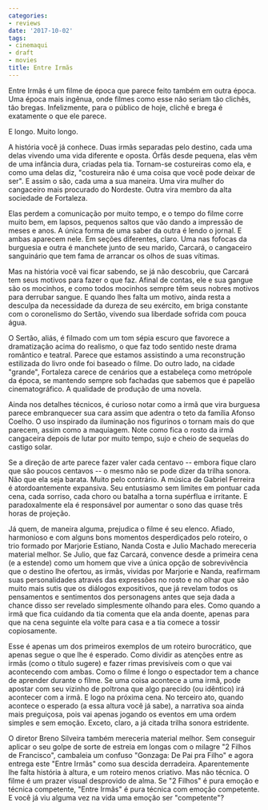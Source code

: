 ```yaml
---
categories:
- reviews
date: '2017-10-02'
tags:
- cinemaqui
- draft
- movies
title: Entre Irmãs
---
```


Entre Irmãs é um filme de época que parece feito também em outra época. Uma época mais ingênua, onde filmes como esse não seriam tão clichês, tão bregas. Infelizmente, para o público de hoje, clichê e brega é exatamente o que ele parece.

E longo. Muito longo.

A história você já conhece. Duas irmãs separadas pelo destino, cada uma delas vivendo uma vida diferente e oposta. Órfãs desde pequena, elas vêm de uma infância dura, criadas pela tia. Tornam-se costureiras como ela, e como uma delas diz, "costureira não é uma coisa que você pode deixar de ser". E assim o são, cada uma a sua maneira. Uma vira mulher do cangaceiro mais procurado do Nordeste. Outra vira membro da alta sociedade de Fortaleza.

Elas perdem a comunicação por muito tempo, e o tempo do filme corre muito bem, em lapsos, pequenos saltos que vão dando a impressão de meses e anos. A única forma de uma saber da outra é lendo o jornal. E ambas aparecem nele. Em seções diferentes, claro. Uma nas fofocas da burguesia e outra é manchete junto de seu marido, Carcará, o cangaceiro sanguinário que tem fama de arrancar os olhos de suas vítimas.

Mas na história você vai ficar sabendo, se já não descobriu, que Carcará tem seus motivos para fazer o que faz. Afinal de contas, ele e sua gangue são os mocinhos, e como todos mocinhos sempre têm seus nobres motivos para derrubar sangue. E quando lhes falta um motivo, ainda resta a desculpa da necessidade da dureza de seu exército, em briga constante com o coronelismo do Sertão, vivendo sua liberdade sofrida com pouca água.

O Sertão, aliás, é filmado com um tom sépia escuro que favorece a dramatização acima do realismo, o que faz todo sentido neste drama romântico e teatral. Parece que estamos assistindo a uma reconstrução estilizada do livro onde foi baseado o filme. Do outro lado, na cidade "grande", Fortaleza carece de cenários que a estabeleça como metrópole da época, se mantendo sempre sob fachadas que sabemos que é papelão cinematográfico. A qualidade de produção de uma novela.

Ainda nos detalhes técnicos, é curioso notar como a irmã que vira burguesa parece embranquecer sua cara assim que adentra o teto da família Afonso Coelho. O uso inspirado da iluminação nos figurinos o tornam mais do que parecem, assim como a maquiagem. Note como fica o rosto da irmã cangaceira depois de lutar por muito tempo, sujo e cheio de sequelas do castigo solar.

Se a direção de arte parece fazer valer cada centavo -- embora fique claro que são poucos centavos -- o mesmo não se pode dizer da trilha sonora. Não que ela seja barata. Muito pelo contrário. A música de Gabriel Ferreira é atordoantemente expansiva. Seu entusiasmo sem limites em pontuar cada cena, cada sorriso, cada choro ou batalha a torna supérflua e irritante. E paradoxalmente ela é responsável por aumentar o sono das quase três horas de projeção.

Já quem, de maneira alguma, prejudica o filme é seu elenco. Afiado, harmonioso e com alguns bons momentos desperdiçados pelo roteiro, o trio formado por Marjorie Estiano, Nanda Costa e Julio Machado mereceria material melhor. Se Julio, que faz Carcará, convence desde a primeira cena (e a estende) como um homem que vive a única opção de sobrevivência que o destino lhe ofertou, as irmãs, vividas por Marjorie e Nanda, reafirmam suas personalidades através das expressões no rosto e no olhar que são muito mais sutis que os diálogos expositivos, que já revelam todos os pensamentos e sentimentos dos personagens antes que seja dada a chance disso ser revelado simplesmente olhando para eles. Como quando a irmã que fica cuidando da tia comenta que ela anda doente, apenas para que na cena seguinte ela volte para casa e a tia comece a tossir copiosamente.

Esse é apenas um dos primeiros exemplos de um roteiro burocrático, que apenas segue o que lhe é esperado. Como dividir as atenções entre as irmãs (como o título sugere) e fazer rimas previsíveis com o que vai acontecendo com ambas. Como o filme é longo o espectador tem a chance de aprender durante o filme. Se uma coisa acontece a uma irmã, pode apostar com seu vizinho de poltrona que algo parecido (ou idêntico) irá acontecer com a irmã. E logo na próxima cena. No terceiro ato, quando acontece o esperado (a essa altura você já sabe), a narrativa soa ainda mais preguiçosa, pois vai apenas jogando os eventos em uma ordem simples e sem emoção. Exceto, claro, a já citada trilha sonora estridente.

O diretor Breno Silveira também mereceria material melhor. Sem conseguir aplicar o seu golpe de sorte de estreia em longas com o milagre "2 Filhos de Francisco", cambaleia um confuso "Gonzaga: De Pai pra Filho" e agora entrega este "Entre Irmãs" como sua descida derradeira. Aparentemente lhe falta história à altura, e um roteiro menos criativo. Mas não técnica. O filme é um prazer visual desprovido de alma. Se "2 Filhos" é pura emoção e técnica competente, "Entre Irmãs" é pura técnica com emoção competente. E você já viu alguma vez na vida uma emoção ser "competente"?